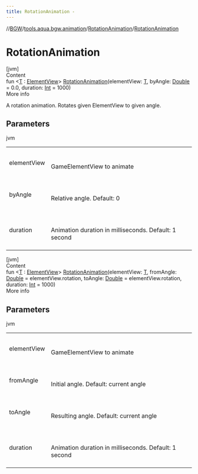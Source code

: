 ```yaml
---
title: RotationAnimation -
---
```

//[BGW](../../../index.md)/[tools.aqua.bgw.animation](../index.md)/[RotationAnimation](index.md)/[RotationAnimation](-rotation-animation.md)



# RotationAnimation  
[jvm]  
Content  
fun <[T](index.md) : [ElementView](../../tools.aqua.bgw.elements/-element-view/index.md)> [RotationAnimation](-rotation-animation.md)(elementView: [T](index.md), byAngle: [Double](https://kotlinlang.org/api/latest/jvm/stdlib/kotlin/-double/index.html) = 0.0, duration: [Int](https://kotlinlang.org/api/latest/jvm/stdlib/kotlin/-int/index.html) = 1000)  
More info  


A rotation animation. Rotates given ElementView to given angle.



## Parameters  
  
jvm  
  
| | |
|---|---|
| <a name="tools.aqua.bgw.animation/RotationAnimation/RotationAnimation/#TypeParam(bounds=[tools.aqua.bgw.elements.ElementView])#kotlin.Double#kotlin.Int/PointingToDeclaration/"></a>elementView| <a name="tools.aqua.bgw.animation/RotationAnimation/RotationAnimation/#TypeParam(bounds=[tools.aqua.bgw.elements.ElementView])#kotlin.Double#kotlin.Int/PointingToDeclaration/"></a><br><br>GameElementView to animate<br><br>|
| <a name="tools.aqua.bgw.animation/RotationAnimation/RotationAnimation/#TypeParam(bounds=[tools.aqua.bgw.elements.ElementView])#kotlin.Double#kotlin.Int/PointingToDeclaration/"></a>byAngle| <a name="tools.aqua.bgw.animation/RotationAnimation/RotationAnimation/#TypeParam(bounds=[tools.aqua.bgw.elements.ElementView])#kotlin.Double#kotlin.Int/PointingToDeclaration/"></a><br><br>Relative angle. Default: 0<br><br>|
| <a name="tools.aqua.bgw.animation/RotationAnimation/RotationAnimation/#TypeParam(bounds=[tools.aqua.bgw.elements.ElementView])#kotlin.Double#kotlin.Int/PointingToDeclaration/"></a>duration| <a name="tools.aqua.bgw.animation/RotationAnimation/RotationAnimation/#TypeParam(bounds=[tools.aqua.bgw.elements.ElementView])#kotlin.Double#kotlin.Int/PointingToDeclaration/"></a><br><br>Animation duration in milliseconds. Default: 1 second<br><br>|
  
  


[jvm]  
Content  
fun <[T](index.md) : [ElementView](../../tools.aqua.bgw.elements/-element-view/index.md)> [RotationAnimation](-rotation-animation.md)(elementView: [T](index.md), fromAngle: [Double](https://kotlinlang.org/api/latest/jvm/stdlib/kotlin/-double/index.html) = elementView.rotation, toAngle: [Double](https://kotlinlang.org/api/latest/jvm/stdlib/kotlin/-double/index.html) = elementView.rotation, duration: [Int](https://kotlinlang.org/api/latest/jvm/stdlib/kotlin/-int/index.html) = 1000)  
More info  


## Parameters  
  
jvm  
  
| | |
|---|---|
| <a name="tools.aqua.bgw.animation/RotationAnimation/RotationAnimation/#TypeParam(bounds=[tools.aqua.bgw.elements.ElementView])#kotlin.Double#kotlin.Double#kotlin.Int/PointingToDeclaration/"></a>elementView| <a name="tools.aqua.bgw.animation/RotationAnimation/RotationAnimation/#TypeParam(bounds=[tools.aqua.bgw.elements.ElementView])#kotlin.Double#kotlin.Double#kotlin.Int/PointingToDeclaration/"></a><br><br>GameElementView to animate<br><br>|
| <a name="tools.aqua.bgw.animation/RotationAnimation/RotationAnimation/#TypeParam(bounds=[tools.aqua.bgw.elements.ElementView])#kotlin.Double#kotlin.Double#kotlin.Int/PointingToDeclaration/"></a>fromAngle| <a name="tools.aqua.bgw.animation/RotationAnimation/RotationAnimation/#TypeParam(bounds=[tools.aqua.bgw.elements.ElementView])#kotlin.Double#kotlin.Double#kotlin.Int/PointingToDeclaration/"></a><br><br>Initial angle. Default: current angle<br><br>|
| <a name="tools.aqua.bgw.animation/RotationAnimation/RotationAnimation/#TypeParam(bounds=[tools.aqua.bgw.elements.ElementView])#kotlin.Double#kotlin.Double#kotlin.Int/PointingToDeclaration/"></a>toAngle| <a name="tools.aqua.bgw.animation/RotationAnimation/RotationAnimation/#TypeParam(bounds=[tools.aqua.bgw.elements.ElementView])#kotlin.Double#kotlin.Double#kotlin.Int/PointingToDeclaration/"></a><br><br>Resulting angle. Default: current angle<br><br>|
| <a name="tools.aqua.bgw.animation/RotationAnimation/RotationAnimation/#TypeParam(bounds=[tools.aqua.bgw.elements.ElementView])#kotlin.Double#kotlin.Double#kotlin.Int/PointingToDeclaration/"></a>duration| <a name="tools.aqua.bgw.animation/RotationAnimation/RotationAnimation/#TypeParam(bounds=[tools.aqua.bgw.elements.ElementView])#kotlin.Double#kotlin.Double#kotlin.Int/PointingToDeclaration/"></a><br><br>Animation duration in milliseconds. Default: 1 second<br><br>|
  
  




